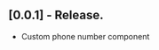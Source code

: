 ## [0.0.1] - Release.
                                                  
* Custom phone number component
